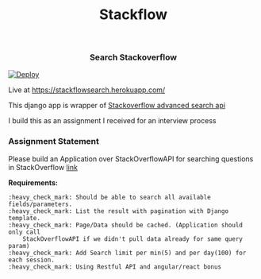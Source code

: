 
<div align="center">
  <h1>Stackflow </h1> <br />
  <h3>Search Stackoverflow</h3>
</div>


[![Deploy](https://www.herokucdn.com/deploy/button.svg)](https://heroku.com/deploy)

Live at https://stackflowsearch.herokuapp.com/

This django app is wrapper of [Stackoverflow advanced search api](https://api.stackexchange.com/docs/advanced-search#order=desc&sort=activity&filter=default&site=stackoverflow&run=true)

I build this as an assignment I received for an interview process

### Assignment Statement
Please build an Application over StackOverflowAPI for searching questions in StackOverflow [link](https://api.stackexchange.com/docs/advanced-search)

**Requirements:**

    :heavy_check_mark: Should be able to search all available fields/parameters. 
    :heavy_check_mark: List the result with pagination with Django template.
    :heavy_check_mark: Page/Data should be cached. (Application should only call 
        StackOverflowAPI if we didn't pull data already for same query param)
    :heavy_check_mark: Add Search limit per min(5) and per day(100) for each session.
    :heavy_check_mark: Using Restful API and angular/react bonus

